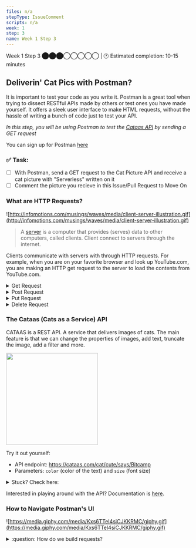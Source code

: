 ```yaml
---
files: n/a
stepType: IssueComment
scripts: n/a
week: 1
step: 3
name: Week 1 Step 3
---
```


Week 1 Step 3 ⬤⬤⬤◯◯◯◯◯ | 🕐 Estimated completion: 10-15 minutes

## Deliverin' Cat Pics with Postman? 
It is important to test your code as you write it. Postman is a great tool when trying to dissect RESTful APIs made by others or test ones you have made yourself. It offers a sleek user interface to make HTML requests, without the hassle of writing a bunch of code just to test your API.

*In this step, you will be using Postman to test the [Cataas API](cataas.com) by sending a GET request*

You can sign up for Postman [here](https://www.postman.com/)

### ✅  Task:

- [ ]  With Postman, send a GET request to the Cat Picture API and receive a cat picture with "Serverless" written on it 
- [ ]  Comment the picture you recieve in this Issue/Pull Request to Move On

### What are HTTP Requests?
![http://infomotions.com/musings/waves/media/client-server-illustration.gif](http://infomotions.com/musings/waves/media/client-server-illustration.gif)

> A [server](https://www.infotech.co.uk/blog/it-infrastructure-what-does-a-server-actually-do) is a computer that provides (serves) data to other computers, called clients. Client connect to servers through the internet.

Clients communicate with servers with through HTTP requests. For example, when you are on your favorite browser and look up YouTube.com, you are making an HTTP get request to the server to load the contents from YouTube.com.

<details>
<summary>Get Request</summary>
A Get Request is used to retrieve and request data from a specified resource in a server. The information is iddentified by the Request-URL. In this case, you will use
a Get Request URL from the Catass API to receive a cat picture.

</details>


<details>
<summary>Post Request</summary>
A Post request are used to send data to a server to create or update a resource. The informration submitted to the server is archived in the request body of the HTTP request.
The HTTP post method is often used to send user-generated data to a server. An example could be uploading a picture to an Post URL.

</details>

<details>
<summary>Put Request</summary>
A Put request is similar to a Post request, but the difference is that Put requests are idempotent, meaning the results will always be the sabe if you call the Put request 
multiple times.

</details>

<details>
<summary>Delete Request</summary>
A Delete request is used to delete resources indicated by the URL and will remove the targeted resources.

</details>

### The Cataas (Cats as a Service) API
CATAAS is a REST API. A service that delivers images of cats. The main feature is that we can change the properties of images, add text, truncate the image, add a filter and more.

<img src="https://cataas.com/cat/says/hello%20world!" height="250" width="250">

Try it out yourself:
* API endpoint: https://cataas.com/cat/cute/says/Bitcamp
* Parameters: `color` (color of the text) and `size` (font size)

<details>
<summary>Stuck? Check here:</summary>
<br>

1. **Specifying the API Endpoint:** Enter https://cataas.com/cat/cute/says/Bitcamp, which is the API endpoint, into the text box next to GET

![image](https://user-images.githubusercontent.com/69332964/98034882-ad787100-1de5-11eb-83fd-9cb73f78beae.png)

2. **Setting Parameters:** Click on "Params" and enter `color` into Key and the color you want (eg. blue) into Value. Enter `size` into the next Key row and a number (eg. 50) into Value.
> **Note on parameters:** 
> * the `size` parameter refers to the font size of your caption. It has a limit at around 1,200.
> * Colors are pretty hit or miss; since the Cat API is on the web, but it generally adheres to HTML color names. Expect values such as "blue, green, yellow" to work.
> * The API can take very large words as input for the caption, however only **34** characters can be seen on the picture at one time .
3. **Click `Send` to get your cat picture**
    <br><br/>
</details>

Interested in playing around with the API? Documentation is [here](https://cataas.com/#/).


### How to Navigate Postman's UI
![https://media.giphy.com/media/Kxs6TTeI4siCJKKRMC/giphy.gif](https://media.giphy.com/media/Kxs6TTeI4siCJKKRMC/giphy.gif)

<details>
  <summary>:question: How do we build requests?</summary>
  
  The [Postman documentation](https://learning.postman.com/docs/sending-requests/requests/) covers:
  * Creating requests
  * Adding request detail
  * Setting request URLs
  * Selecting request methods
  * Sending parameters
  * Sending body data
  * Authenticating requests
  * Configuring request headers
</details>
